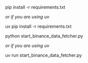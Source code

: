 pip install -r requirements.txt

*or if you are using uv*

uv pip install -r requirements.txt

python start_binance_data_fetcher.py

*or if you are using uv*

uv run start_binance_data_fetcher.py
